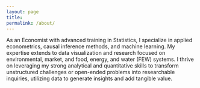```yaml
---
layout: page
title: 
permalink: /about/
---
```


As an Economist with advanced training in Statistics, I specialize in applied econometrics, causal inference methods, and machine learning. My expertise extends to data visualization and research focused on environmental, market, and food, energy, and water (FEW) systems. I thrive on leveraging my strong analytical and quantitative skills to transform unstructured challenges or open-ended problems into researchable inquiries, utilizing data to generate insights and add tangible value.


